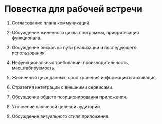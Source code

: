 # Повестка для рабочей встречи

1. Согласование плана коммуникаций.

2. Обсуждение жиненного цикла программы, приоритезация функционала.

3. Обсуждение рисков на пути реализации и последующего использования.

4. Нефункциональных требований: производительность, масштабируемость.

5. Жизненный цикл данных: срок хранения информации и архивация.

6. Стратегия интеграции с внешними сервисами.

7. Обсуждение общего позиционирования приложения.

8. Уточнение ключевой целевой аудитории.

9. Обсуждение визуального стиля приложения.
